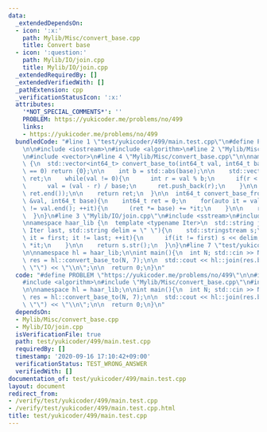 ```yaml
---
data:
  _extendedDependsOn:
  - icon: ':x:'
    path: Mylib/Misc/convert_base.cpp
    title: Convert base
  - icon: ':question:'
    path: Mylib/IO/join.cpp
    title: Mylib/IO/join.cpp
  _extendedRequiredBy: []
  _extendedVerifiedWith: []
  _pathExtension: cpp
  _verificationStatusIcon: ':x:'
  attributes:
    '*NOT_SPECIAL_COMMENTS*': ''
    PROBLEM: https://yukicoder.me/problems/no/499
    links:
    - https://yukicoder.me/problems/no/499
  bundledCode: "#line 1 \"test/yukicoder/499/main.test.cpp\"\n#define PROBLEM \"https://yukicoder.me/problems/no/499\"\
    \n\n#include <iostream>\n#include <algorithm>\n#line 2 \"Mylib/Misc/convert_base.cpp\"\
    \n#include <vector>\n#line 4 \"Mylib/Misc/convert_base.cpp\"\n\nnamespace haar_lib\
    \ {\n  std::vector<int64_t> convert_base_to(int64_t val, int64_t base){\n    if(val\
    \ == 0) return {0};\n\n    int b = std::abs(base);\n\n    std::vector<int64_t>\
    \ ret;\n    while(val != 0){\n      int r = val % b;\n      if(r < 0) r += b;\n\
    \      val = (val - r) / base;\n      ret.push_back(r);\n    }\n\n    std::reverse(ret.begin(),\
    \ ret.end());\n\n    return ret;\n  }\n\n  int64_t convert_base_from(const std::vector<int64_t>\
    \ &val, int64_t base){\n    int64_t ret = 0;\n    for(auto it = val.begin(); it\
    \ != val.end(); ++it){\n      (ret *= base) += *it;\n    }\n\n    return ret;\n\
    \  }\n}\n#line 3 \"Mylib/IO/join.cpp\"\n#include <sstream>\n#include <string>\n\
    \nnamespace haar_lib {\n  template <typename Iter>\n  std::string join(Iter first,\
    \ Iter last, std::string delim = \" \"){\n    std::stringstream s;\n\n    for(auto\
    \ it = first; it != last; ++it){\n      if(it != first) s << delim;\n      s <<\
    \ *it;\n    }\n\n    return s.str();\n  }\n}\n#line 7 \"test/yukicoder/499/main.test.cpp\"\
    \n\nnamespace hl = haar_lib;\n\nint main(){\n  int N; std::cin >> N;\n\n  auto\
    \ res = hl::convert_base_to(N, 7);\n\n  std::cout << hl::join(res.begin(), res.end(),\
    \ \"\") << \"\\n\";\n\n  return 0;\n}\n"
  code: "#define PROBLEM \"https://yukicoder.me/problems/no/499\"\n\n#include <iostream>\n\
    #include <algorithm>\n#include \"Mylib/Misc/convert_base.cpp\"\n#include \"Mylib/IO/join.cpp\"\
    \n\nnamespace hl = haar_lib;\n\nint main(){\n  int N; std::cin >> N;\n\n  auto\
    \ res = hl::convert_base_to(N, 7);\n\n  std::cout << hl::join(res.begin(), res.end(),\
    \ \"\") << \"\\n\";\n\n  return 0;\n}\n"
  dependsOn:
  - Mylib/Misc/convert_base.cpp
  - Mylib/IO/join.cpp
  isVerificationFile: true
  path: test/yukicoder/499/main.test.cpp
  requiredBy: []
  timestamp: '2020-09-16 17:10:42+09:00'
  verificationStatus: TEST_WRONG_ANSWER
  verifiedWith: []
documentation_of: test/yukicoder/499/main.test.cpp
layout: document
redirect_from:
- /verify/test/yukicoder/499/main.test.cpp
- /verify/test/yukicoder/499/main.test.cpp.html
title: test/yukicoder/499/main.test.cpp
---
```

